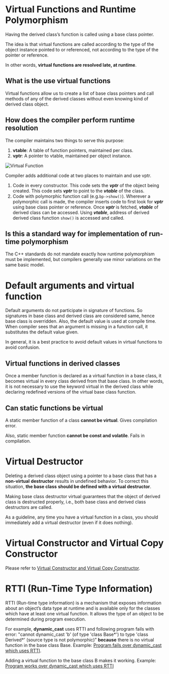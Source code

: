 # Virtual Functions and Runtime Polymorphism
Having the derived class’s function is called using a base class pointer.

The idea is that virtual functions are called according to the type of the object instance 
pointed to or referenced, not according to the type of the pointer or reference.

In other words, **virtual functions are resolved late, at runtime**.

## What is the use virtual functions
Virtual functions allow us to create a list of base class pointers and call methods of any of the derived classes without even knowing kind of derived class object. 

## How does the compiler perform runtime resolution
The compiler maintains two things to serve this purpose:
1. **vtable**: A table of function pointers, maintained per class.
1. **vptr**: A pointer to vtable, maintained per object instance.

![Virtual Function](VirtualFunction.png)

Compiler adds additional code at two places to maintain and use vptr.
1. Code in every constructor. This code sets the **_vptr_** of the object being created. This 
code sets **_vptr_** to point to the **_vtable_** of the class.
1. Code with polymorphic function call (e.g.`bp->show()`). Wherever a polymorphic call is made, 
the compiler inserts code to first look for **_vptr_** using base class pointer or reference. 
Once **_vptr_** is fetched, **_vtable_** of derived class can be accessed. Using **_vtable_**, 
address of derived derived class function `show()` is accessed and called. 

## Is this a standard way for implementation of run-time polymorphism
The C++ standards do not mandate exactly how runtime polymorphism must be implemented, but 
compilers generally use minor variations on the same basic model.

# Default arguments and virtual function
Default arguments do not participate in signature of functions. So signatures in base class and 
derived class are considered same, hence base class is overridden. Also, the default value is 
used at compile time. When compiler sees that an argument is missing in a function call, it 
substitutes the default value given.

In general, it is a best practice to avoid default values in virtual functions to avoid confusion.

## Virtual functions in derived classes
Once a member function is declared as a virtual function in a base class, it becomes virtual in 
every class derived from that base class. In other words, it is not necessary to use the 
keyword virtual in the derived class while declaring redefined versions of the virtual base 
class function.

## Can static functions be virtual
A static member function of a class **cannot be virtual**. Gives compilation error.

Also, static member function **cannot be const and volatile**. Fails in compilation.

# Virtual Destructor
Deleting a derived class object using a pointer to a base class that has a **non-virtual** 
**destructor** results in undefined behavior. To correct this situation, **the base class** 
**should be defined with a virtual destructor**.

Making base class destructor virtual guarantees that the object of derived class is destructed 
properly, i.e., both base class and derived class destructors are called.

As a guideline, any time you have a virtual function in a class, you should immediately add a 
virtual destructor (even if it does nothing).

# Virtual Constructor and Virtual Copy Constructor
Please refer to [Virtual Constructor and Virtual Copy Constructor](/constructor-destructor/MD-consructor-destructor.md).

# RTTI (Run-Time Type Information)
RTTI (Run-time type information) is a mechanism that exposes information about an object’s data 
type at runtime and is available only for the classes which have at least one virtual function. 
It allows the type of an object to be determined during program execution.

For example, **dynamic_cast** uses RTTI and following program fails with error:
"cannot dynamic_cast 'b' (of type 'class Base*') to type 'class Derived*' (source type is not 
polymorphic)” **because** there is no virtual function in the base class Base.
Example: [Program fails over dynamic_cast which uses RTTI](/constructor-destructor/RTTI-fails-dynamic-cast.cpp).

Adding a virtual function to the base class B makes it working.
Example: [Program works over dynamic_cast which uses RTTI](/constructor-destructor/RTTI-works-over-dynamic-cast.cpp)












